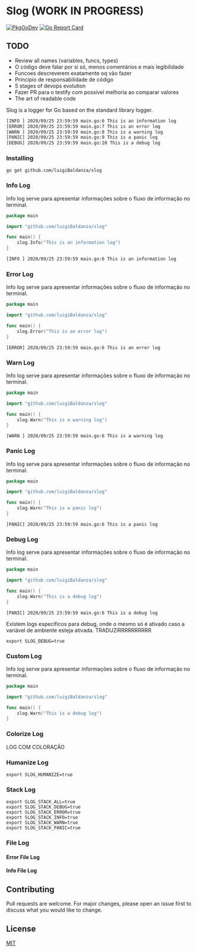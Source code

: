 # Slog (WORK IN PROGRESS)

[![PkgGoDev](https://pkg.go.dev/badge/gitHub.com/luigiBaldanza/slog)](https://pkg.go.dev/gitHub.com/luigiBaldanza/slog) [![Go Report Card](https://goreportcard.com/badge/github.com/luigiBaldanza/slog)](https://goreportcard.com/report/github.com/luigiBaldanza/slog)

## TODO
- Review all names (variables, funcs, types)
- O código deve falar por si só, menos comentários e mais legibilidade
- Funcoes descreverem exatamente oq vão fazer
- Principio de responsabilidade de código
- 5 stages of devops evolution
- Fazer PR para o testify com possivel melhoria ao comparar valores
- The art of readable code

Slog is a logger for Go based on the standard library logger.

```bash
[INFO ] 2020/09/25 23:59:59 main.go:6 This is an information log
[ERROR] 2020/09/25 23:59:59 main.go:7 This is an error log
[WARN ] 2020/09/25 23:59:59 main.go:8 This is a warning log
[PANIC] 2020/09/25 23:59:59 main.go:9 This is a panic log
[DEBUG] 2020/09/25 23:59:59 main.go:10 This is a debug log
```
### Installing
	go get github.com/luigiBaldanza/slog


### Info Log
Info log serve para apresentar informações sobre o fluxo de informação no terminal.
```go
package main

import "github.com/luigiBaldanza/slog"

func main() {
    slog.Info("This is an information log")
}
```
```bash
[INFO ] 2020/09/25 23:59:59 main.go:6 This is an information log
```

### Error Log
Info log serve para apresentar informações sobre o fluxo de informação no terminal.
```go
package main

import "github.com/luigiBaldanza/slog"

func main() {
    slog.Error("This is an error log")
}
```
	[ERROR] 2020/09/25 23:59:59 main.go:6 This is an error log


### Warn Log
Info log serve para apresentar informações sobre o fluxo de informação no terminal.
```go
package main

import "github.com/luigiBaldanza/slog"

func main() {
    slog.Warn("This is a warning log")
}
```
	[WARN ] 2020/09/25 23:59:59 main.go:6 This is a warning log


### Panic Log
Info log serve para apresentar informações sobre o fluxo de informação no terminal.
```go
package main

import "github.com/luigiBaldanza/slog"

func main() {
    slog.Warn("This is a panic log")
}
```
	[PANIC] 2020/09/25 23:59:59 main.go:6 This is a panic log

### Debug Log
Info log serve para apresentar informações sobre o fluxo de informação no terminal.
```go
package main

import "github.com/luigiBaldanza/slog"

func main() {
    slog.Warn("This is a debug log")
}
```
	[PANIC] 2020/09/25 23:59:59 main.go:6 This is a debug log

Existem logs específicos para debug, onde o mesmo só é ativado caso a variável de ambiente esteja ativada. TRADUZIRRRRRRRRRR
	
	export SLOG_DEBUG=true

### Custom Log
Info log serve para apresentar informações sobre o fluxo de informação no terminal.
```go
package main

import "github.com/luigiBaldanza/slog"

func main() {
    slog.Warn("This is a debug log")
}
```

### Colorize Log
LOG COM COLORAÇÃO

### Humanize Log
	export SLOG_HUMANIZE=true

### Stack Log
	export SLOG_STACK_ALL=true
	export SLOG_STACK_DEBUG=true
	export SLOG_STACK_ERROR=true
	export SLOG_STACK_INFO=true
	export SLOG_STACK_WARN=true
	export SLOG_STACK_PANIC=true

### File Log

#### Error File Log

#### Info File Log

## Contributing
Pull requests are welcome. For major changes, please open an issue first to discuss what you would like to change.

## License
[MIT](https://choosealicense.com/licenses/mit/)
